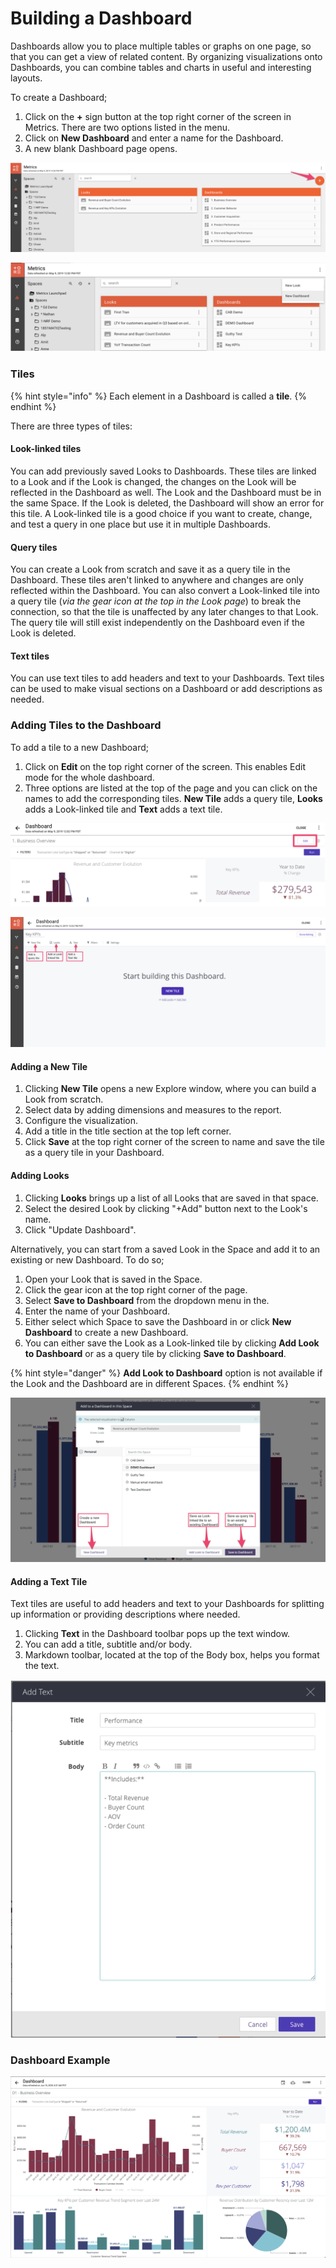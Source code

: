 # Building a Dashboard

Dashboards allow you to place multiple tables or graphs on one page, so that you can get a view of related content. By organizing visualizations onto Dashboards, you can combine tables and charts in useful and interesting layouts.  
  
To create a Dashboard;

1. Click on the **+** sign button at the top right corner of the screen in Metrics. There are two options listed in the menu. 
2. Click on **New Dashboard** and enter a name for the Dashboard.
3. A new blank Dashboard page opens.

![](.gitbook/assets/screen-shot-2020-06-12-at-2.05.12-pm.png)

![Creating a New Dashboard](.gitbook/assets/screen-shot-2020-06-12-at-2.05.27-pm.png)

### Tiles 

{% hint style="info" %}
Each element in a Dashboard is called a **tile**. 
{% endhint %}

There are three types of tiles:

#### Look-linked tiles

You can add previously saved Looks to Dashboards. These tiles are linked to a Look and if the Look is changed, the changes on the Look will be reflected in the Dashboard as well. The Look and the Dashboard must be in the same Space. If the Look is deleted, the Dashboard will show an error for this tile. A Look-linked tile is a good choice if you want to create, change, and test a query in one place but use it in multiple Dashboards.

#### Query tiles

You can create a Look from scratch and save it as a query tile in the Dashboard. These tiles aren't linked to anywhere and changes are only reflected within the Dashboard. You can also convert a Look-linked tile into a query tile \(_via the gear icon at the top in the Look page_\) to break the connection, so that the tile is unaffected by any later changes to that Look. The query tile will still exist independently on the Dashboard even if the Look is deleted.

#### Text tiles

You can use text tiles to add headers and text to your Dashboards. Text tiles can be used to make visual sections on a Dashboard or add descriptions as needed.

### Adding Tiles to the Dashboard

To add a tile to a new Dashboard;

1. Click on **Edit** on the top right corner of the screen. This enables Edit mode for the whole dashboard. 
2. Three options are listed at the top of the page and you can click on the names to add the corresponding tiles. **New Tile** adds a query tile, **Looks** adds a Look-linked tile and **Text** adds a text tile.

![](.gitbook/assets/screen-shot-2020-06-12-at-2.06.56-pm.png)

![](.gitbook/assets/screen-shot-2020-06-12-at-2.06.12-pm.png)

#### Adding a New Tile

1. Clicking **New Tile** opens a new Explore window, where you can build a Look from scratch.
2. Select data by adding dimensions and measures to the report.
3. Configure the visualization.
4. Add a title in the title section at the top left corner. 
5. Click **Save** at the top right corner of the screen to name and save the tile as a query tile in your Dashboard.

#### Adding Looks

1. Clicking **Looks** brings up a list of all Looks that are saved in that space.
2. Select the desired Look by clicking "+Add" button next to the Look's name.
3. Click "Update Dashboard".

Alternatively, you can start from a saved Look in the Space and add it to an existing or new Dashboard. To do so;

1. Open your Look that is saved in the Space.
2. Click the gear icon at the top right corner of the page.
3. Select **Save to Dashboard** from the dropdown menu in the.
4. Enter the name of your Dashboard.
5. Either select which Space to save the Dashboard in or click **New Dashboard** to create a new Dashboard. 
6. You can either save the Look as a Look-linked tile by clicking **Add Look to Dashboard** or as a query tile by clicking **Save to Dashboard**. 

{% hint style="danger" %}
**Add Look to Dashboard** option is not available if the Look and the Dashboard are in different Spaces.
{% endhint %}

![](.gitbook/assets/screen-shot-2020-06-12-at-2.06.33-pm.png)

#### Adding a Text Tile

Text tiles are useful to add headers and text to your Dashboards for splitting up information or providing descriptions where needed.

1. Clicking **Text** in the Dashboard toolbar pops up the text window.
2. You can add a title, subtitle and/or body. 
3. Markdown toolbar, located at the top of the Body box, helps you format the text.

![](.gitbook/assets/screen-shot-2020-06-12-at-2.07.19-pm.png)

### Dashboard Example

![](.gitbook/assets/screen-shot-2020-06-29-at-9.39.28-pm.png)

